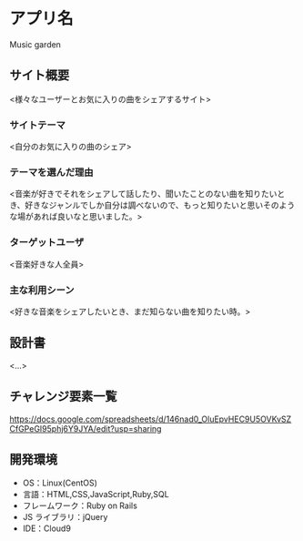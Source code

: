 # アプリ名

Music garden
  
## サイト概要

<様々なユーザーとお気に入りの曲をシェアするサイト>

### サイトテーマ

<自分のお気に入りの曲のシェア>

### テーマを選んだ理由

<音楽が好きでそれをシェアして話したり、聞いたことのない曲を知りたいとき、好きなジャンルでしか自分は調べないので、もっと知りたいと思いそのような場があれば良いなと思いました。>

### ターゲットユーザ

<音楽好きな人全員>

### 主な利用シーン

<好きな音楽をシェアしたいとき、まだ知らない曲を知りたい時。>

## 設計書

<...>

## チャレンジ要素一覧

<https://docs.google.com/spreadsheets/d/146nad0_OluEpvHEC9U5OVKvSZCfGPeGI95phj6Y9JYA/edit?usp=sharing>

## 開発環境

- OS：Linux(CentOS)
- 言語：HTML,CSS,JavaScript,Ruby,SQL
- フレームワーク：Ruby on Rails
- JS ライブラリ：jQuery
- IDE：Cloud9
